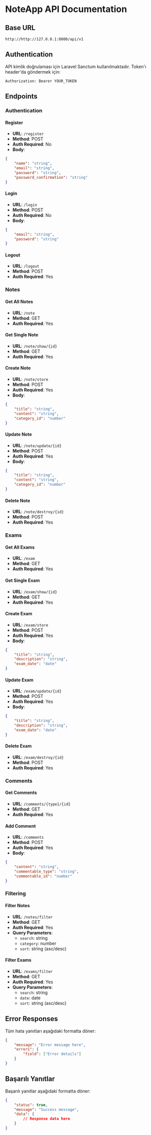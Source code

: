 # NoteApp API Documentation

## Base URL
```
http://http://127.0.0.1:8000/api/v1
```

## Authentication
API kimlik doğrulaması için Laravel Sanctum kullanılmaktadır. Token'ı header'da göndermek için:
```
Authorization: Bearer YOUR_TOKEN
```

## Endpoints

### Authentication

#### Register
- **URL**: `/register`
- **Method**: POST
- **Auth Required**: No
- **Body**:
```json
{
    "name": "string",
    "email": "string",
    "password": "string",
    "password_confirmation": "string"
}
```

#### Login
- **URL**: `/login`
- **Method**: POST
- **Auth Required**: No
- **Body**:
```json
{
    "email": "string",
    "password": "string"
}
```

#### Logout
- **URL**: `/logout`
- **Method**: POST
- **Auth Required**: Yes

### Notes

#### Get All Notes
- **URL**: `/note`
- **Method**: GET
- **Auth Required**: Yes

#### Get Single Note
- **URL**: `/note/show/{id}`
- **Method**: GET
- **Auth Required**: Yes

#### Create Note
- **URL**: `/note/store`
- **Method**: POST
- **Auth Required**: Yes
- **Body**:
```json
{
    "title": "string",
    "content": "string",
    "category_id": "number"
}
```

#### Update Note
- **URL**: `/note/update/{id}`
- **Method**: POST
- **Auth Required**: Yes
- **Body**:
```json
{
    "title": "string",
    "content": "string",
    "category_id": "number"
}
```

#### Delete Note
- **URL**: `/note/destroy/{id}`
- **Method**: POST
- **Auth Required**: Yes

### Exams

#### Get All Exams
- **URL**: `/exam`
- **Method**: GET
- **Auth Required**: Yes

#### Get Single Exam
- **URL**: `/exam/show/{id}`
- **Method**: GET
- **Auth Required**: Yes

#### Create Exam
- **URL**: `/exam/store`
- **Method**: POST
- **Auth Required**: Yes
- **Body**:
```json
{
    "title": "string",
    "description": "string",
    "exam_date": "date"
}
```

#### Update Exam
- **URL**: `/exam/update/{id}`
- **Method**: POST
- **Auth Required**: Yes
- **Body**:
```json
{
    "title": "string",
    "description": "string",
    "exam_date": "date"
}
```

#### Delete Exam
- **URL**: `/exam/destroy/{id}`
- **Method**: POST
- **Auth Required**: Yes

### Comments

#### Get Comments
- **URL**: `/comments/{type}/{id}`
- **Method**: GET
- **Auth Required**: Yes

#### Add Comment
- **URL**: `/comments`
- **Method**: POST
- **Auth Required**: Yes
- **Body**:
```json
{
    "content": "string",
    "commentable_type": "string",
    "commentable_id": "number"
}
```

### Filtering

#### Filter Notes
- **URL**: `/notes/filter`
- **Method**: GET
- **Auth Required**: Yes
- **Query Parameters**:
  - `search`: string
  - `category`: number
  - `sort`: string (asc/desc)

#### Filter Exams
- **URL**: `/exams/filter`
- **Method**: GET
- **Auth Required**: Yes
- **Query Parameters**:
  - `search`: string
  - `date`: date
  - `sort`: string (asc/desc)

## Error Responses

Tüm hata yanıtları aşağıdaki formatta döner:
```json
{
    "message": "Error message here",
    "errors": {
        "field": ["Error details"]
    }
}
```

## Başarılı Yanıtlar

Başarılı yanıtlar aşağıdaki formatta döner:
```json
{
    "status": true,
    "message": "Success message",
    "data": {
        // Response data here
    }
}
